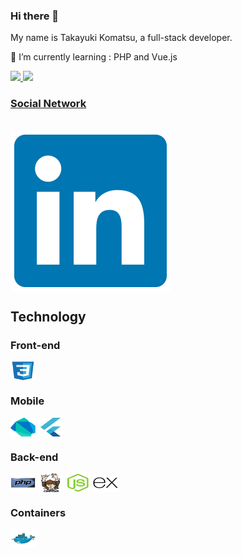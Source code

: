 ### Hi there 👋

My name is Takayuki Komatsu, a full-stack developer. 

🌱 I’m currently learning : PHP and Vue.js

<div>
  <a href="https://github.com/TakayukiKomatsu">
  <img height="180em" src="https://github-readme-stats.vercel.app/api?username=TakayukiKomatsu&show_icons=true&theme=dracula&include_all_commits=true&count_private=true"/>
  <img height="180em" src="https://github-readme-stats.vercel.app/api/top-langs/?username=TakayukiKomatsu&layout=compact&langs_count=7&theme=dracula"/>
</div>
  

 ### Social Network

<div style="display: inline_block"><br>
  <a href="https://www.linkedin.com/in/takayuki-komatsu/"><img align="center" alt="linkedin" src="https://raw.githubusercontent.com/devicons/devicon/master/icons/linkedin/linkedin-original.svg">
	</a>
</div>
 
## Technology

### Front-end
	
<div style="display:inline_block">
 	<img align="center" alt="CSS3" height="30" width="40" src="https://raw.githubusercontent.com/devicons/devicon/master/icons/css3/css3-original.svg">
</div>
	
### Mobile
	
<div style="display:inline_block">
	<img align="center" alt="Dart" height="30" width="40" src="https://raw.githubusercontent.com/devicons/devicon/master/icons/dart/dart-original.svg">
	<img align="center" alt="Flutter" height="30" width="40" src="https://raw.githubusercontent.com/devicons/devicon/master/icons/flutter/flutter-original.svg">
	
</div>
	

### Back-end
	
<div style="display:inline_block">
	<img align="center" alt="PHP" height="30" width="40" src="https://raw.githubusercontent.com/devicons/devicon/master/icons/php/php-original.svg">
 	<img align="center" alt="Composer" height="30" width="40" src="https://raw.githubusercontent.com/devicons/devicon/master/icons/composer/composer-original.svg">
	<img align="center" alt="Nodejs" height="30" width="40" src="https://raw.githubusercontent.com/devicons/devicon/master/icons/nodejs/nodejs-original.svg">
	<img align="center" alt="Express" height="30" width="40" src="https://raw.githubusercontent.com/devicons/devicon/master/icons/express/express-original.svg">
</div>
	
### Containers
	
<div style="display:inline_block">
	<img align="center" alt="Docker" height="30" width="40" src="https://raw.githubusercontent.com/devicons/devicon/master/icons/docker/docker-original.svg">
</div>
	
	


